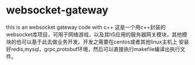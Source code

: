 # websocket-gateway
this is an websocket gateway code with c++ 
这是一个用c++封装的websocket库项目，可用于网络游戏，以及其h5应用的服务器网关模块，其他模块的也可以基于此去做业务开发。开发之需要在centos或者其他linux主机上
安装好redis,mysql，grpc,protobuf环境，然后可以直接执行makefile编译出执行文件。
